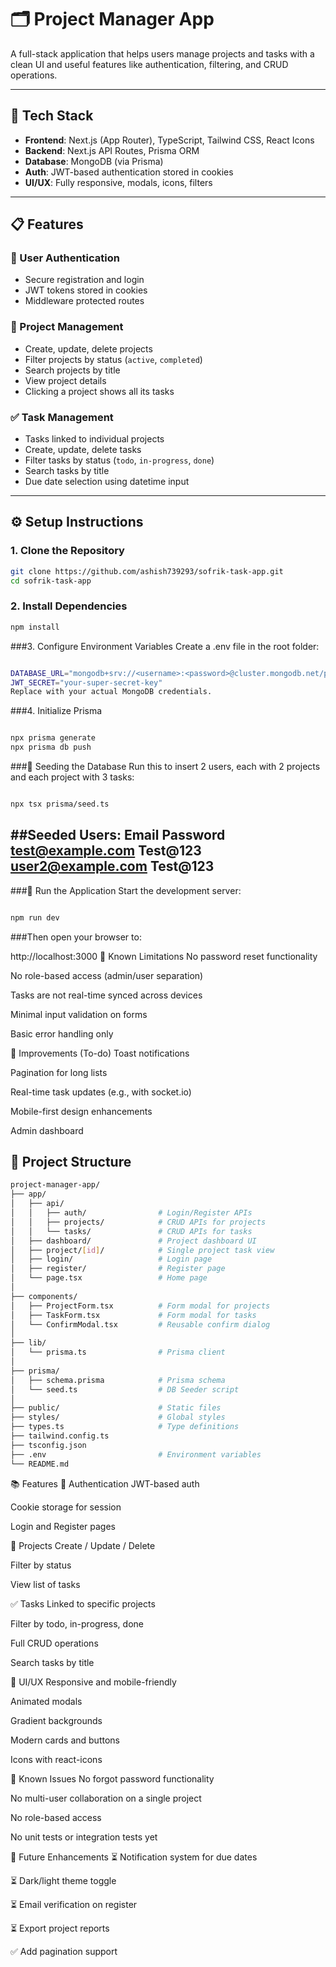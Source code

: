 # 🗂️ Project Manager App

A full-stack application that helps users manage projects and tasks with a clean UI and useful features like authentication, filtering, and CRUD operations.

---

## 🚀 Tech Stack

- **Frontend**: Next.js (App Router), TypeScript, Tailwind CSS, React Icons
- **Backend**: Next.js API Routes, Prisma ORM
- **Database**: MongoDB (via Prisma)
- **Auth**: JWT-based authentication stored in cookies
- **UI/UX**: Fully responsive, modals, icons, filters

---

## 📋 Features

### 👤 User Authentication
- Secure registration and login
- JWT tokens stored in cookies
- Middleware protected routes

### 📁 Project Management
- Create, update, delete projects
- Filter projects by status (`active`, `completed`)
- Search projects by title
- View project details
- Clicking a project shows all its tasks

### ✅ Task Management
- Tasks linked to individual projects
- Create, update, delete tasks
- Filter tasks by status (`todo`, `in-progress`, `done`)
- Search tasks by title
- Due date selection using datetime input

---

## ⚙️ Setup Instructions

### 1. Clone the Repository

```bash
git clone https://github.com/ashish739293/sofrik-task-app.git
cd sofrik-task-app
```
### 2. Install Dependencies
```bash
npm install
```
###3. Configure Environment Variables
Create a .env file in the root folder:
```bash

DATABASE_URL="mongodb+srv://<username>:<password>@cluster.mongodb.net/project-manager?retryWrites=true&w=majority"
JWT_SECRET="your-super-secret-key"
Replace with your actual MongoDB credentials.
```
###4. Initialize Prisma
```bash

npx prisma generate
npx prisma db push
```
###🌱 Seeding the Database
Run this to insert 2 users, each with 2 projects and each project with 3 tasks:

```bash

npx tsx prisma/seed.ts
```
##Seeded Users:
Email	Password
test@example.com	Test@123
user2@example.com	Test@123
---
###🧪 Run the Application
Start the development server:

```bash

npm run dev
```
###Then open your browser to:

http://localhost:3000
📌 Known Limitations
No password reset functionality

No role-based access (admin/user separation)

Tasks are not real-time synced across devices

Minimal input validation on forms

Basic error handling only

🔧 Improvements (To-do)
Toast notifications

Pagination for long lists

Real-time task updates (e.g., with socket.io)

Mobile-first design enhancements

Admin dashboard

## 🧱 Project Structure

```bash
project-manager-app/
├── app/
│   ├── api/
│   │   ├── auth/                # Login/Register APIs
│   │   ├── projects/            # CRUD APIs for projects
│   │   └── tasks/               # CRUD APIs for tasks
│   ├── dashboard/               # Project dashboard UI
│   ├── project/[id]/            # Single project task view
│   ├── login/                   # Login page
│   ├── register/                # Register page
│   └── page.tsx                 # Home page
│
├── components/
│   ├── ProjectForm.tsx          # Form modal for projects
│   ├── TaskForm.tsx             # Form modal for tasks
│   └── ConfirmModal.tsx         # Reusable confirm dialog
│
├── lib/
│   └── prisma.ts                # Prisma client
│
├── prisma/
│   ├── schema.prisma            # Prisma schema
│   └── seed.ts                  # DB Seeder script
│
├── public/                      # Static files
├── styles/                      # Global styles
├── types.ts                     # Type definitions
├── tailwind.config.ts
├── tsconfig.json
├── .env                         # Environment variables
└── README.md

```

📚 Features
👤 Authentication
JWT-based auth

Cookie storage for session

Login and Register pages

📁 Projects
Create / Update / Delete

Filter by status

View list of tasks

✅ Tasks
Linked to specific projects

Filter by todo, in-progress, done

Full CRUD operations

Search tasks by title

🎨 UI/UX
Responsive and mobile-friendly

Animated modals

Gradient backgrounds

Modern cards and buttons

Icons with react-icons

📛 Known Issues
No forgot password functionality

No multi-user collaboration on a single project

No role-based access

No unit tests or integration tests yet

🌟 Future Enhancements
⏳ Notification system for due dates

⏳ Dark/light theme toggle

⏳ Email verification on register

⏳ Export project reports

✅ Add pagination support




